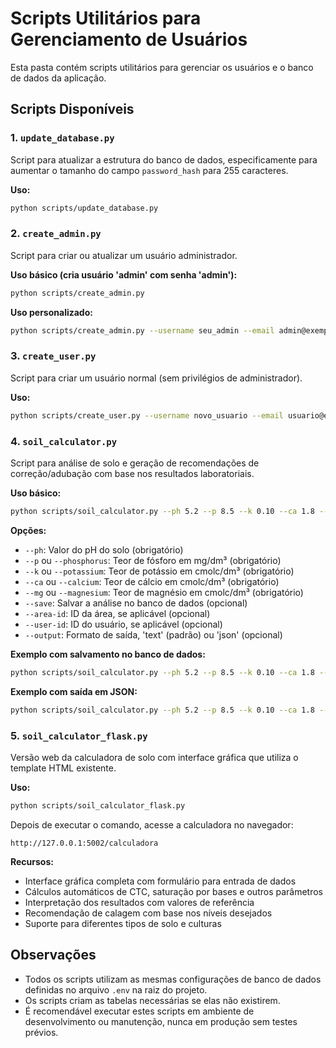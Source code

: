 # Scripts Utilitários para Gerenciamento de Usuários

Esta pasta contém scripts utilitários para gerenciar os usuários e o banco de dados da aplicação.

## Scripts Disponíveis

### 1. `update_database.py`

Script para atualizar a estrutura do banco de dados, especificamente para aumentar o tamanho do campo `password_hash` para 255 caracteres.

**Uso:**
```bash
python scripts/update_database.py
```

### 2. `create_admin.py`

Script para criar ou atualizar um usuário administrador.

**Uso básico (cria usuário 'admin' com senha 'admin'):**
```bash
python scripts/create_admin.py
```

**Uso personalizado:**
```bash
python scripts/create_admin.py --username seu_admin --email admin@exemplo.com --password sua_senha
```

### 3. `create_user.py`

Script para criar um usuário normal (sem privilégios de administrador).

**Uso:**
```bash
python scripts/create_user.py --username novo_usuario --email usuario@exemplo.com --password senha123
```

### 4. `soil_calculator.py`

Script para análise de solo e geração de recomendações de correção/adubação com base nos resultados laboratoriais.

**Uso básico:**
```bash
python scripts/soil_calculator.py --ph 5.2 --p 8.5 --k 0.10 --ca 1.8 --mg 0.6
```

**Opções:**
- `--ph`: Valor do pH do solo (obrigatório)
- `--p` ou `--phosphorus`: Teor de fósforo em mg/dm³ (obrigatório)
- `--k` ou `--potassium`: Teor de potássio em cmolc/dm³ (obrigatório)
- `--ca` ou `--calcium`: Teor de cálcio em cmolc/dm³ (obrigatório)
- `--mg` ou `--magnesium`: Teor de magnésio em cmolc/dm³ (obrigatório)
- `--save`: Salvar a análise no banco de dados (opcional)
- `--area-id`: ID da área, se aplicável (opcional)
- `--user-id`: ID do usuário, se aplicável (opcional)
- `--output`: Formato de saída, 'text' (padrão) ou 'json' (opcional)

**Exemplo com salvamento no banco de dados:**
```bash
python scripts/soil_calculator.py --ph 5.2 --p 8.5 --k 0.10 --ca 1.8 --mg 0.6 --save --user-id 1
```

**Exemplo com saída em JSON:**
```bash
python scripts/soil_calculator.py --ph 5.2 --p 8.5 --k 0.10 --ca 1.8 --mg 0.6 --output json
```

### 5. `soil_calculator_flask.py`

Versão web da calculadora de solo com interface gráfica que utiliza o template HTML existente.

**Uso:**
```bash
python scripts/soil_calculator_flask.py
```

Depois de executar o comando, acesse a calculadora no navegador:
```
http://127.0.0.1:5002/calculadora
```

**Recursos:**
- Interface gráfica completa com formulário para entrada de dados
- Cálculos automáticos de CTC, saturação por bases e outros parâmetros
- Interpretação dos resultados com valores de referência
- Recomendação de calagem com base nos níveis desejados
- Suporte para diferentes tipos de solo e culturas

## Observações

- Todos os scripts utilizam as mesmas configurações de banco de dados definidas no arquivo `.env` na raiz do projeto.
- Os scripts criam as tabelas necessárias se elas não existirem.
- É recomendável executar estes scripts em ambiente de desenvolvimento ou manutenção, nunca em produção sem testes prévios. 